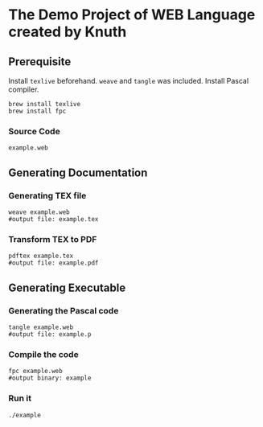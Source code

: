 # The Demo Project of WEB Language created by Knuth

## Prerequisite

Install `texlive` beforehand. `weave` and  `tangle` was included.
Install Pascal compiler.
```shell
brew install texlive
brew install fpc
```

### Source Code

```shell
example.web
```

## Generating Documentation

### Generating TEX file

```shell
weave example.web
#output file: example.tex
```

### Transform TEX to PDF

```shell
pdftex example.tex
#output file: example.pdf
```

## Generating Executable

### Generating the Pascal code
```shell
tangle example.web
#output file: example.p
```

### Compile the code
```shell
fpc example.web
#output binary: example
```

### Run it
```shell
./example
```